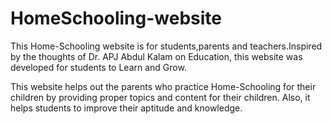 # HomeSchooling-website
This Home-Schooling website is for students,parents and teachers.Inspired by the thoughts of Dr. APJ Abdul Kalam on Education, this website was developed for students to Learn and Grow. 

This website helps out the parents who practice Home-Schooling for their children by providing proper topics and content for their children. Also, it helps students to improve their aptitude and knowledge.
